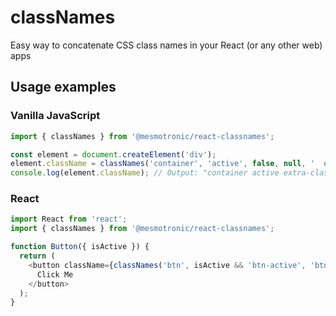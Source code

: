 # classNames

Easy way to concatenate CSS class names in your React (or any other web) apps

## Usage examples

### Vanilla JavaScript

```javascript
import { classNames } from '@mesmotronic/react-classnames';

const element = document.createElement('div');
element.className = classNames('container', 'active', false, null, '  extra-class  ');
console.log(element.className); // Output: "container active extra-class"
```

### React

```javascript
import React from 'react';
import { classNames } from '@mesmotronic/react-classnames';

function Button({ isActive }) {
  return (
    <button className={classNames('btn', isActive && 'btn-active', 'btn-primary')}>
      Click Me
    </button>
  );
}
